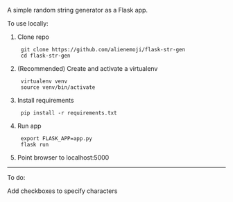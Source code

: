 A simple random string generator as a Flask app.

To use locally:

1. Clone repo

        git clone https://github.com/alienemoji/flask-str-gen
        cd flask-str-gen
        
2. (Recommended) Create and activate a virtualenv

        virtualenv venv
        source venv/bin/activate
        
3. Install requirements

        pip install -r requirements.txt
        
4. Run app

        export FLASK_APP=app.py
        flask run
        
5. Point browser to localhost:5000

------------------------------

To do:

Add checkboxes to specify characters
